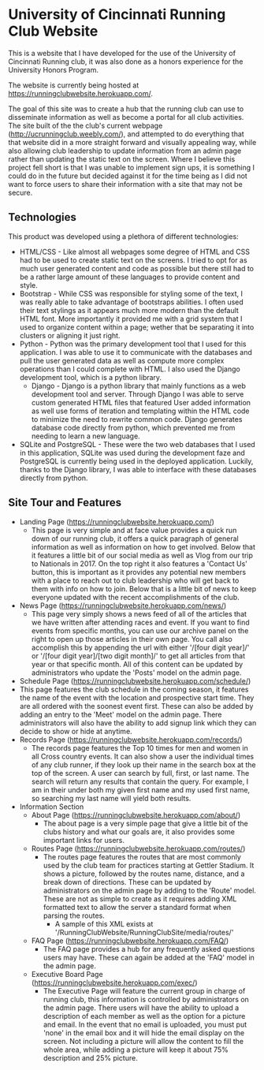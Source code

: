 # University of Cincinnati Running Club Website
This is a website that I have developed for the use of the University of Cincinnati Running club, it was also done as a honors experience for the University Honors Program.

The website is currently being hosted at https://runningclubwebsite.herokuapp.com/.

The goal of this site was to create a hub that the running club can use to disseminate information as well as become a portal for all club activities. The site built of the the club's current webpage (http://ucrunningclub.weebly.com/), and attempted to do everything that that website did in a more straight forward and visually appealing way, while also allowing club leadership to update information from an admin page rather than updating the static text on the screen. Where I believe this project fell short is that I was unable to implement sign ups, it is something I could do in the future but decided against it for the time being as I did not want to force users to share their information with a site that may not be secure.


## Technologies
This product was developed using a plethora of different technologies:
  * HTML/CSS - Like almost all webpages some degree of HTML and CSS had to be used to create static text on the screens. I tried to opt for as much user generated content and code as possible but there still had to be a rather large amount of these languages to provide content and style.
  * Bootstrap - While CSS was responsible for styling some of the text, I was really able to take advantage of bootstraps abilities. I often used their text stylings as it appears much more modern than the default HTML font. More importantly it provided me with a grid system that I used to organize content within a page; wether that be separating it into clusters or aligning it just right.
  * Python - Python was the primary development tool that I used for this application. I was able to use it to communicate with the databases and pull the user generated data as well as compute more complex operations than I could complete with HTML. I also used the Django development tool, which is a python library.
    * Django - Django is a python library that mainly functions as a web development tool and server. Through Django I was able to serve custom generated HTML files that featured User added information as well use forms of iteration and templating within the HTML code to minimize the need to rewrite common code. Django generates database code directly from python, which prevented me from needing to learn a new language.
  * SQLite and PostgreSQL - These were the two web databases that I used in this application, SQLite was used during the development faze and PostgreSQL is currently being used in the deployed application. Luckily, thanks to the Django library, I was able to interface with these databases directly from python.


## Site Tour and Features
* Landing Page (https://runningclubwebsite.herokuapp.com/)
  * This page is very simple and at face value provides a quick run down of our running club, it offers a quick paragraph of general information as well as information on how to get involved. Below that it features a little bit of our social media as well as Vlog from our trip to Nationals in 2017. On the top right it also features a 'Contact Us' button, this is important as it provides any potential new members with a place to reach out to club leadership who will get back to them with info on how to join. Below that is a little bit of news to keep everyone updated with the recent accomplishments of the club.
* News Page (https://runningclubwebsite.herokuapp.com/news/)
  * This page very simply shows a news feed of all of the articles that we have written after attending races and event. If you want to find events from specific months, you can use our archive panel on the right to open up those articles in their own page. You call also accomplish this by appending the url with either '/[four digit year]/' or '/[four digit year]/[two digit month]/' to get all articles from that year or that specific month. All of this content can be updated by administrators who update the 'Posts' model on the admin page.
* Schedule Page (https://runningclubwebsite.herokuapp.com/schedule/)
 * This page features the club schedule in the coming season, it features the name of the event with the location and prospective start time. They are all ordered with the soonest event first. These can also be added by adding an entry to the 'Meet' model on the admin page. There administrators will also have the ability to add signup link which they can decide to show or hide at anytime.
* Records Page (https://runningclubwebsite.herokuapp.com/records/)
  * The records page features the Top 10 times for men and women in all Cross country events. It can also show a user the individual times of any club runner, if they look up their name in the search box at the top of the screen. A user can search by full, first, or last name. The search will return any results that contain the query. For example, I am in their under both my given first name and my used first name, so searching my last name will yield both results.
* Information Section
  * About Page (https://runningclubwebsite.herokuapp.com/about/)
    * The about page is a very simple page that give a little bit of the clubs history and what our goals are, it also provides some important links for users.
  * Routes Page (https://runningclubwebsite.herokuapp.com/routes/)
    * The routes page features the routes that are most commonly used by the club team for practices starting at Gettler Stadium. It shows a picture, followed by the routes name, distance, and a break down of directions. These can be updated by administrators on the admin page by adding to the 'Route' model. These are not as simple to create as it requires adding XML formatted text to allow the server a standard format when parsing the routes.
      * A sample of this XML exists at '/RunningClubWebsite/RunningClubSite/media/routes/'
  * FAQ Page (https://runningclubwebsite.herokuapp.com/FAQ/)
    * The FAQ page provides a hub for any frequently asked questions users may have. These can again be added at the 'FAQ' model in the admin page.
  * Executive Board Page (https://runningclubwebsite.herokuapp.com/exec/)
    * The Executive Page will feature the current group in charge of running club, this information is controlled by administrators on the admin page. There users will have the ability to upload a description of each member as well as the option for a picture and email. In the event that no email is uploaded, you must put 'none' in the email box and it will hide the email display on the screen. Not including a picture will allow the content to fill the whole area, while adding a picture will keep it about 75% description and 25% picture.
